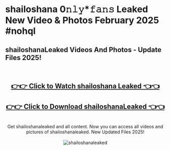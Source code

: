 # shailoshana 0𝚗𝚕𝚢*𝚏𝚊𝚗𝚜 Leaked New Video & Photos February 2025 #nohql

<h2>shailoshanaLeaked Videos And Photos - Update Files 2025!</h2>
<br>
<div align="center">
<h2><a href="https://mediaupload.pro?title=shailoshana&ref=11F" rel="nofollow">👉👉 Click to Watch shailoshana Leaked 👈👈</a></h2>
<h2><a href="https://mediaupload.pro?title=shailoshana&ref=11F" rel="nofollow">👉👉 Click to Download shailoshanaLeaked 👈👈</a></h2>
<br>
Get shailoshanaleaked and all content. Now you can access all videos and pictures of shailoshanaleaked. New Updated Files 2025!
<br>
<br>
<a href="https://mediaupload.pro?title=shailoshana&ref=11F" rel="nofollow" data-target="animated-image.originalLink"><img src="https://i.ibb.co/Gkj2r4b/banner.png" alt="shailoshanaleaked" style="max-width: 100%; display: inline-block;" data-target="animated-image.originalImage"></a>
</div>
<br>

